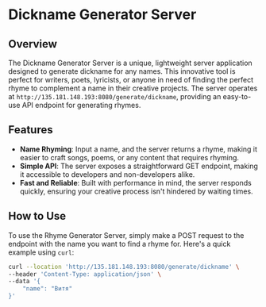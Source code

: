 # Dickname Generator Server

## Overview

The Dickname Generator Server is a unique, lightweight server application designed to generate dickname for any names. This innovative tool is perfect for writers, poets, lyricists, or anyone in need of finding the perfect rhyme to complement a name in their creative projects. The server operates at `http://135.181.148.193:8080/generate/dickname`, providing an easy-to-use API endpoint for generating rhymes.

## Features

- **Name Rhyming**: Input a name, and the server returns a rhyme, making it easier to craft songs, poems, or any content that requires rhyming.
- **Simple API**: The server exposes a straightforward GET endpoint, making it accessible to developers and non-developers alike.
- **Fast and Reliable**: Built with performance in mind, the server responds quickly, ensuring your creative process isn't hindered by waiting times.

## How to Use

To use the Rhyme Generator Server, simply make a POST request to the endpoint with the name you want to find a rhyme for. Here's a quick example using `curl`:

```bash
curl --location 'http://135.181.148.193:8080/generate/dickname' \
--header 'Content-Type: application/json' \
--data '{
    "name": "Витя"
}'